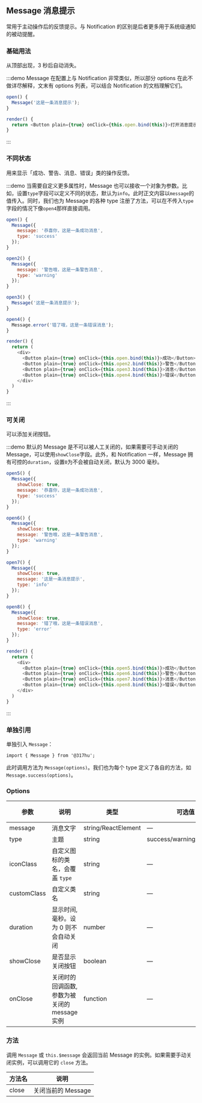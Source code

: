 ## Message 消息提示

常用于主动操作后的反馈提示。与 Notification 的区别是后者更多用于系统级通知的被动提醒。

### 基础用法

从顶部出现，3 秒后自动消失。

:::demo Message 在配置上与 Notification 非常类似，所以部分 options 在此不做详尽解释，文末有 options 列表，可以结合 Notification 的文档理解它们。

```js
open() {
  Message('这是一条消息提示');
}

render() {
  return <Button plain={true} onClick={this.open.bind(this)}>打开消息提示</Button>
}
```
:::

### 不同状态

用来显示「成功、警告、消息、错误」类的操作反馈。

:::demo 当需要自定义更多属性时，Message 也可以接收一个对象为参数。比如，设置`type`字段可以定义不同的状态，默认为`info`。此时正文内容以`message`的值传入。同时，我们也为 Message 的各种 type 注册了方法，可以在不传入`type`字段的情况下像`open4`那样直接调用。

```js
open() {
  Message({
    message: '恭喜你，这是一条成功消息',
    type: 'success'
  });
}

open2() {
  Message({
    message: '警告哦，这是一条警告消息',
    type: 'warning'
  });
}

open3() {
  Message('这是一条消息提示');
}

open4() {
  Message.error('错了哦，这是一条错误消息');
}

render() {
  return (
    <div>
      <Button plain={true} onClick={this.open.bind(this)}>成功</Button>
      <Button plain={true} onClick={this.open2.bind(this)}>警告</Button>
      <Button plain={true} onClick={this.open3.bind(this)}>消息</Button>
      <Button plain={true} onClick={this.open4.bind(this)}>错误</Button>
    </div>
  )
}
```
:::

### 可关闭

可以添加关闭按钮。

:::demo 默认的 Message 是不可以被人工关闭的，如果需要可手动关闭的 Message，可以使用`showClose`字段。此外，和 Notification 一样，Message 拥有可控的`duration`，设置`0`为不会被自动关闭，默认为 3000 毫秒。

```js
open5() {
  Message({
    showClose: true,
    message: '恭喜你，这是一条成功消息',
    type: 'success'
  });
}

open6() {
  Message({
    showClose: true,
    message: '警告哦，这是一条警告消息',
    type: 'warning'
  });
}

open7() {
  Message({
    showClose: true,
    message: '这是一条消息提示',
    type: 'info'
  });
}

open8() {
  Message({
    showClose: true,
    message: '错了哦，这是一条错误消息',
    type: 'error'
  });
}

render() {
  return (
    <div>
      <Button plain={true} onClick={this.open5.bind(this)}>成功</Button>
      <Button plain={true} onClick={this.open6.bind(this)}>警告</Button>
      <Button plain={true} onClick={this.open7.bind(this)}>消息</Button>
      <Button plain={true} onClick={this.open8.bind(this)}>错误</Button>
    </div>
  )
}
```
:::

### 单独引用

单独引入 `Message`：

```
import { Message } from '@317hu';
```

此时调用方法为 `Message(options)`。我们也为每个 type 定义了各自的方法，如 `Message.success(options)`。

### Options
| 参数      | 说明          | 类型      | 可选值                           | 默认值  |
|---------- |-------------- |---------- |--------------------------------  |-------- |
| message | 消息文字 | string/ReactElement | — | — |
| type | 主题 | string | success/warning/info/error | info |
| iconClass | 自定义图标的类名，会覆盖 `type` | string | — | — |
| customClass | 自定义类名 | string | — | — |
| duration | 显示时间, 毫秒。设为 0 则不会自动关闭 | number | — | 3000 |
| showClose | 是否显示关闭按钮 | boolean | — | false |
| onClose | 关闭时的回调函数, 参数为被关闭的 message 实例 | function | — | — |

### 方法
调用 `Message` 或 `this.$message` 会返回当前 Message 的实例。如果需要手动关闭实例，可以调用它的 `close` 方法。

| 方法名 | 说明 |
| ---- | ---- |
| close | 关闭当前的 Message |
